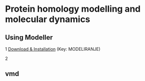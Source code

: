 # Protein homology modelling and molecular dynamics

## Using Modeller

1 [Download & Installation](https://salilab.org/modeller/download_installation.html) (Key: MODELIRANJE)

2 



## vmd
